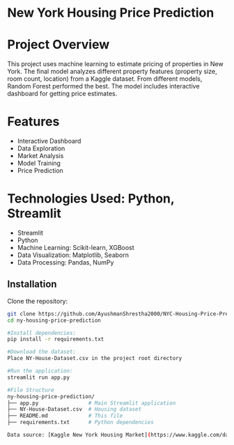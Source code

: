 # New York Housing Price Prediction

# Project Overview
This project uses machine learning to estimate pricing of properties in New York. The final model analyzes different property features (property size, room count, location) from a Kaggle dataset. From different models, Random Forest performed the best. The model includes interactive dashboard for getting price estimates.

# Features 
- Interactive Dashboard
- Data Exploration
- Market Analysis
- Model Training
- Price Prediction

# Technologies Used: Python, Streamlit
- Streamlit
- Python
- Machine Learning: Scikit-learn, XGBoost
- Data Visualization: Matplotlib, Seaborn
- Data Processing: Pandas, NumPy

## Installation 
Clone the repository:
   ```bash
   git clone https://github.com/AyushmanShrestha2000/NYC-Housing-Price-Prediction
   cd ny-housing-price-prediction

#Install dependencies:
pip install -r requirements.txt

#Download the dataset:
Place NY-House-Dataset.csv in the project root directory

#Run the application:
streamlit run app.py

#File Structure 
ny-housing-price-prediction/
├── app.py                # Main Streamlit application
├── NY-House-Dataset.csv  # Housing dataset 
├── README.md             # This file
├── requirements.txt      # Python dependencies

Data source: [Kaggle New York Housing Market](https://www.kaggle.com/datasets/nelgiriyewithana/new-york-housing-market?resource=download)
